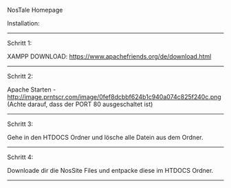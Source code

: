 NosTale Homepage

Installation:
_________________________________________________________________________________________________________________________________________
Schritt 1:

XAMPP DOWNLOAD: https://www.apachefriends.org/de/download.html
_________________________________________________________________________________________________________________________________________

Schritt 2:

Apache Starten - http://image.prntscr.com/image/0fef8dcbbf624b1c940a074c825f240c.png (Achte darauf, dass der PORT 80 ausgeschaltet ist)
_________________________________________________________________________________________________________________________________________

Schritt 3:

Gehe in den HTDOCS Ordner und lösche alle Datein aus dem Ordner.
_________________________________________________________________________________________________________________________________________

Schritt 4:

Downloade dir die NosSite Files und entpacke diese im HTDOCS Ordner.
_________________________________________________________________________________________________________________________________________
